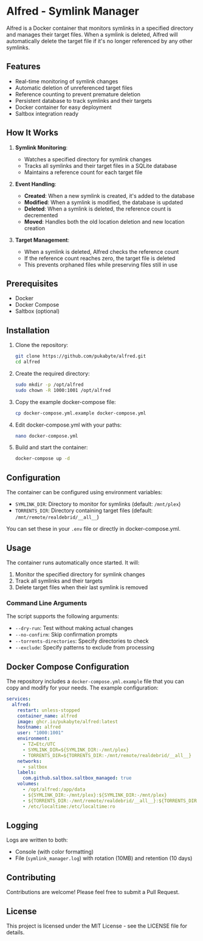 # Alfred - Symlink Manager

Alfred is a Docker container that monitors symlinks in a specified directory and manages their target files. When a symlink is deleted, Alfred will automatically delete the target file if it's no longer referenced by any other symlinks.

## Features

- Real-time monitoring of symlink changes
- Automatic deletion of unreferenced target files
- Reference counting to prevent premature deletion
- Persistent database to track symlinks and their targets
- Docker container for easy deployment
- Saltbox integration ready

## How It Works

1. **Symlink Monitoring**:
   - Watches a specified directory for symlink changes
   - Tracks all symlinks and their target files in a SQLite database
   - Maintains a reference count for each target file

2. **Event Handling**:
   - **Created**: When a new symlink is created, it's added to the database
   - **Modified**: When a symlink is modified, the database is updated
   - **Deleted**: When a symlink is deleted, the reference count is decremented
   - **Moved**: Handles both the old location deletion and new location creation

3. **Target Management**:
   - When a symlink is deleted, Alfred checks the reference count
   - If the reference count reaches zero, the target file is deleted
   - This prevents orphaned files while preserving files still in use

## Prerequisites

- Docker
- Docker Compose
- Saltbox (optional)

## Installation

1. Clone the repository:
   ```bash
   git clone https://github.com/pukabyte/alfred.git
   cd alfred
   ```

2. Create the required directory:
   ```bash
   sudo mkdir -p /opt/alfred
   sudo chown -R 1000:1001 /opt/alfred
   ```

3. Copy the example docker-compose file:
   ```bash
   cp docker-compose.yml.example docker-compose.yml
   ```

4. Edit docker-compose.yml with your paths:
   ```bash
   nano docker-compose.yml
   ```

5. Build and start the container:
   ```bash
   docker-compose up -d
   ```

## Configuration

The container can be configured using environment variables:

- `SYMLINK_DIR`: Directory to monitor for symlinks (default: `/mnt/plex`)
- `TORRENTS_DIR`: Directory containing target files (default: `/mnt/remote/realdebrid/__all__`)

You can set these in your `.env` file or directly in docker-compose.yml.

## Usage

The container runs automatically once started. It will:
1. Monitor the specified directory for symlink changes
2. Track all symlinks and their targets
3. Delete target files when their last symlink is removed

### Command Line Arguments

The script supports the following arguments:
- `--dry-run`: Test without making actual changes
- `--no-confirm`: Skip confirmation prompts
- `--torrents-directories`: Specify directories to check
- `--exclude`: Specify patterns to exclude from processing

## Docker Compose Configuration

The repository includes a `docker-compose.yml.example` file that you can copy and modify for your needs. The example configuration:

```yaml
services:
  alfred:
    restart: unless-stopped
    container_name: alfred
    image: ghcr.io/pukabyte/alfred:latest
    hostname: alfred
    user: "1000:1001"
    environment:
      - TZ=Etc/UTC
      - SYMLINK_DIR=${SYMLINK_DIR:-/mnt/plex}
      - TORRENTS_DIR=${TORRENTS_DIR:-/mnt/remote/realdebrid/__all__}
    networks:
      - saltbox
    labels:
      com.github.saltbox.saltbox_managed: true
    volumes:
      - /opt/alfred:/app/data
      - ${SYMLINK_DIR:-/mnt/plex}:${SYMLINK_DIR:-/mnt/plex}
      - ${TORRENTS_DIR:-/mnt/remote/realdebrid/__all__}:${TORRENTS_DIR:-/mnt/remote/realdebrid/__all__}
      - /etc/localtime:/etc/localtime:ro
```

## Logging

Logs are written to both:
- Console (with color formatting)
- File (`symlink_manager.log`) with rotation (10MB) and retention (10 days)

## Contributing

Contributions are welcome! Please feel free to submit a Pull Request.

## License

This project is licensed under the MIT License - see the LICENSE file for details. 